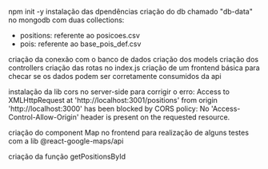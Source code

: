 npm init -y
instalação das dpendências
criação do db chamado "db-data" no mongodb com duas collections:
 - positions: referente ao posicoes.csv
 - pois: referente ao base_pois_def.csv

criação da conexão com o banco de dados
criação dos models
criação dos controllers
criação das rotas no index.js
criação de um frontend básica para checar se os dados podem ser corretamente consumidos da api

instalação da lib cors no server-side para corrigir o erro:
Access to XMLHttpRequest at 'http://localhost:3001/positions' from origin 'http://localhost:3000' has been blocked by CORS policy: No 'Access-Control-Allow-Origin' header is present on the requested resource.

criação do component Map no frontend para realização de alguns testes com a lib @react-google-maps/api

criação da função getPositionsById
